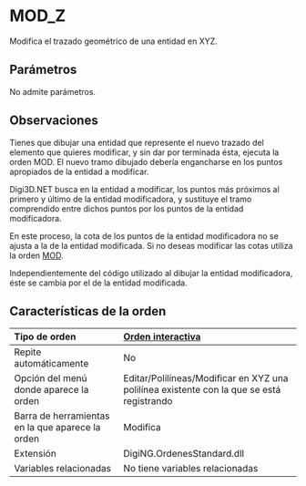 # MOD\_Z

Modifica el trazado geométrico de una entidad en XYZ.

## Parámetros

No admite parámetros.

## Observaciones

Tienes que dibujar una entidad que represente el nuevo trazado del elemento que quieres modificar, y sin dar por terminada ésta, ejecuta la orden MOD. El nuevo tramo dibujado debería engancharse en los puntos apropiados de la entidad a modificar.

Digi3D.NET busca en la entidad a modificar, los puntos más próximos al primero y último de la entidad modificadora, y sustituye el tramo comprendido entre dichos puntos por los puntos de la entidad modificadora.

En este proceso, la cota de los puntos de la entidad modificadora no se ajusta a la de la entidad modificada. Si no deseas modificar las cotas utiliza la orden [MOD](/digi3d-net/referencia/ventana-de-dibujo/ordenes/m/mod.md).

Independientemente del código utilizado al dibujar la entidad modificadora, éste se cambia por el de la entidad modificada.

## Características de la orden

| Tipo de orden | [Orden interactiva](mod-z.md) |
| :--- | :--- |
| Repite automáticamente | No |
| Opción del menú donde aparece la orden | Editar/Polilíneas/Modificar en XYZ una polilínea existente con la que se está registrando |
| Barra de herramientas en la que aparece la orden | Modifica |
| Extensión | DigiNG.OrdenesStandard.dll |
| Variables relacionadas | No tiene variables relacionadas |

